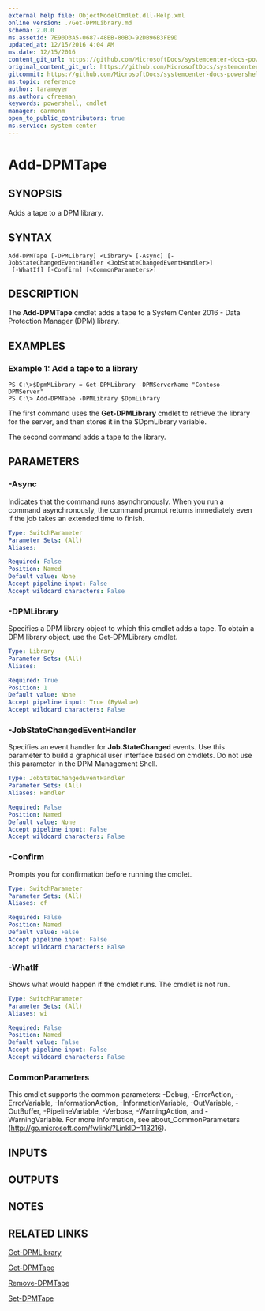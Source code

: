```yaml
---
external help file: ObjectModelCmdlet.dll-Help.xml
online version: ./Get-DPMLibrary.md
schema: 2.0.0
ms.assetid: 7E90D3A5-0687-48EB-80BD-92DB96B3FE9D
updated_at: 12/15/2016 4:04 AM
ms.date: 12/15/2016
content_git_url: https://github.com/MicrosoftDocs/systemcenter-docs-powershell/blob/master/systemcenter-cmdlets/SystemCenter2016/DataProtectionManager/vlatest/Add-DPMTape.md
original_content_git_url: https://github.com/MicrosoftDocs/systemcenter-docs-powershell/blob/master/systemcenter-cmdlets/SystemCenter2016/DataProtectionManager/vlatest/Add-DPMTape.md
gitcommit: https://github.com/MicrosoftDocs/systemcenter-docs-powershell/blob/7df4508c7b907a214e6a8eca76037b06065ef078/systemcenter-cmdlets/SystemCenter2016/DataProtectionManager/vlatest/Add-DPMTape.md
ms.topic: reference
author: tarameyer
ms.author: cfreeman
keywords: powershell, cmdlet
manager: carmonm
open_to_public_contributors: true
ms.service: system-center
---
```


# Add-DPMTape

## SYNOPSIS
Adds a tape to a DPM library.

## SYNTAX

```
Add-DPMTape [-DPMLibrary] <Library> [-Async] [-JobStateChangedEventHandler <JobStateChangedEventHandler>]
 [-WhatIf] [-Confirm] [<CommonParameters>]
```

## DESCRIPTION
The **Add-DPMTape** cmdlet adds a tape to a System Center 2016 - Data Protection Manager (DPM) library.

## EXAMPLES

### Example 1: Add a tape to a library
```
PS C:\>$DpmMLibrary = Get-DPMLibrary -DPMServerName "Contoso-DPMServer"
PS C:\> Add-DPMTape -DPMLibrary $DpmLibrary
```

The first command uses the **Get-DPMLibrary** cmdlet to retrieve the library for the server, and then stores it in the $DpmLibrary variable.

The second command adds a tape to the library.

## PARAMETERS

### -Async
Indicates that the command runs asynchronously.
When you run a command asynchronously, the command prompt returns immediately even if the job takes an extended time to finish.

```yaml
Type: SwitchParameter
Parameter Sets: (All)
Aliases: 

Required: False
Position: Named
Default value: None
Accept pipeline input: False
Accept wildcard characters: False
```

### -DPMLibrary
Specifies a DPM library object to which this cmdlet adds a tape.
To obtain a DPM library object, use the Get-DPMLibrary cmdlet.

```yaml
Type: Library
Parameter Sets: (All)
Aliases: 

Required: True
Position: 1
Default value: None
Accept pipeline input: True (ByValue)
Accept wildcard characters: False
```

### -JobStateChangedEventHandler
Specifies an event handler for **Job.StateChanged** events.
Use this parameter to build a graphical user interface based on cmdlets.
Do not use this parameter in the DPM Management Shell.

```yaml
Type: JobStateChangedEventHandler
Parameter Sets: (All)
Aliases: Handler

Required: False
Position: Named
Default value: None
Accept pipeline input: False
Accept wildcard characters: False
```

### -Confirm
Prompts you for confirmation before running the cmdlet.

```yaml
Type: SwitchParameter
Parameter Sets: (All)
Aliases: cf

Required: False
Position: Named
Default value: False
Accept pipeline input: False
Accept wildcard characters: False
```

### -WhatIf
Shows what would happen if the cmdlet runs.
The cmdlet is not run.

```yaml
Type: SwitchParameter
Parameter Sets: (All)
Aliases: wi

Required: False
Position: Named
Default value: False
Accept pipeline input: False
Accept wildcard characters: False
```

### CommonParameters
This cmdlet supports the common parameters: -Debug, -ErrorAction, -ErrorVariable, -InformationAction, -InformationVariable, -OutVariable, -OutBuffer, -PipelineVariable, -Verbose, -WarningAction, and -WarningVariable. For more information, see about_CommonParameters (http://go.microsoft.com/fwlink/?LinkID=113216).

## INPUTS

## OUTPUTS

## NOTES

## RELATED LINKS

[Get-DPMLibrary](xref:SystemCenter2016/DataProtectionManager/vlatest/Get-DPMLibrary.md)

[Get-DPMTape](xref:SystemCenter2016/DataProtectionManager/vlatest/Get-DPMTape.md)

[Remove-DPMTape](xref:SystemCenter2016/DataProtectionManager/vlatest/Remove-DPMTape.md)

[Set-DPMTape](xref:SystemCenter2016/DataProtectionManager/vlatest/Set-DPMTape.md)

